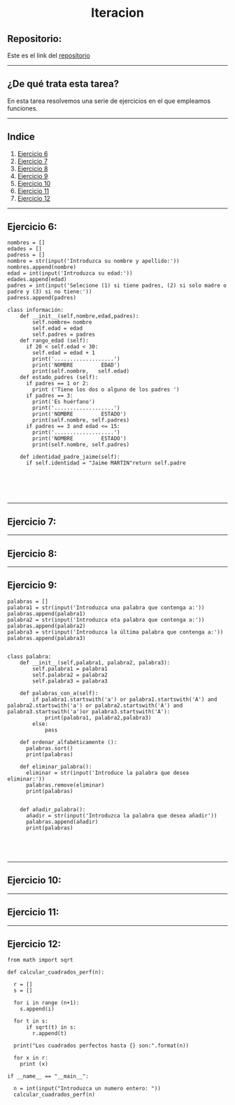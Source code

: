 <h1 align="center">	Iteracion </h1>
<h2>Repositorio:</h2>

Este es el link del [repositorio](https://github.com/albabernal03/iteracion)
***

<h2>¿De qué trata esta tarea?</h2>

En esta tarea resolvemos una serie de ejercicios en el que empleamos funciones.

***

## Indice
1. [Ejercicio 6](#id1)
2. [Ejercicio 7](#id2)
3. [Ejercicio 8](#id3)
4. [Ejercicio 9](#id4)
5. [Ejercicio 10](#id5)
6. [Ejercicio 11](#id6)
7. [Ejercicio 12](#id7)


***

## Ejercicio 6:<a name="id1"></a>

```
nombres = []
edades = []
padress = []
nombre = str(input('Introduzca su nombre y apellido:'))
nombres.append(nombre)
edad = int(input('Introduzca su edad:'))
edades.append(edad)
padres = int(input('Selecione (1) si tiene padres, (2) si solo madre o padre y (3) si no tiene:'))
padress.append(padres)

class información:
    def __init__(self,nombre,edad,padres):
        self.nombre= nombre
        self.edad = edad 
        self.padres = padres 
    def rango_edad (self):
      if 20 < self.edad < 30:
        self.edad = edad + 1
        print('...................')
        print('NOMBRE         EDAD')
        print(self.nombre,   self.edad)
    def estado_padres (self):
      if padres == 1 or 2:
        print ('Tiene los dos o alguno de los padres ')
      if padres == 3:
        print('Es huérfano')
        print('...................')
        print('NOMBRE         ESTADO')
        print(self.nombre, self.padres)
      if padres == 3 and edad <= 15:
        print('...................')
        print('NOMBRE         ESTADO')
        print(self.nombre, self.padres)
        
    def identidad_padre_jaime(self):
      if self.identidad = "Jaime MARTIN"return self.padre

        




```
***

## Ejercicio 7:<a name="id2"></a>

***

## Ejercicio 8:<a name="id3"></a>

***

## Ejercicio 9:<a name="id4"></a>

```
palabras = []
palabra1 = str(input('Introduzca una palabra que contenga a:'))
palabras.append(palabra1)
palabra2 = str(input('Introduzca ota palabra que contenga a:'))
palabras.append(palabra2)
palabra3 = str(input('Introduzca la última palabra que contenga a:'))
palabras.append(palabra3)


class palabra:
    def __init__(self,palabra1, palabra2, palabra3):
        self.palabra1 = palabra1
        self.palabra2 = palabra2
        self.palabra3 = palabra3

    def palabras_con_a(self):
        if palabra1.startswith('a') or palabra1.startswith('A') and palabra2.startswith('a') or palabra2.startswith('A') and palabra3.startswith('a')or palabra3.startswith('A'):
            print(palabra1, palabra2,palabra3)
        else:
            pass
    
    def ordenar_alfabéticamente ():
      palabras.sort()
      print(palabras)
      
    def eliminar_palabra():
      eliminar = str(input('Introduce la palabra que desea eliminar:'))
      palabras.remove(eliminar)
      print(palabras)

      
    def añadir_palabra():
      añadir = str(input('Introduzca la palabra que desea añadir'))
      palabras.append(añadir)
      print(palabras)
      
      



```
***

## Ejercicio 10:<a name="id5"></a>


***

## Ejercicio 11:<a name="id6"></a>

***

## Ejercicio 12:<a name="id7"></a>

```
from math import sqrt

def calcular_cuadrados_perf(n):

  r = []
  s = []
 
  for i in range (n+1):
    s.append(i)

  for t in s:
      if sqrt(t) in s:
        r.append(t)

  print("Los cuadrados perfectos hasta {} son:".format(n))
  
  for x in r:
    print (x)

if __name__ == "__main__":

  n = int(input("Introduzca un numero entero: "))
  calcular_cuadrados_perf(n)
  
  ```
